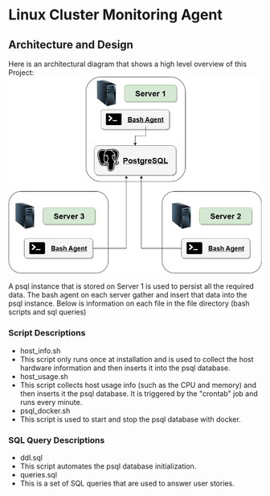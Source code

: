 
# Linux Cluster Monitoring Agent

## Architecture and Design
Here is an architectural diagram that shows a high level overview of this Project:
![architecture diagram](assets/architecture_diagram.png)

A psql instance that is stored on Server 1 is used to persist all the required data. 
The bash agent on each server gather and insert that data into the psql instance. 
Below is information on each file in the file directory (bash scripts and sql queries)

### Script Descriptions
- host_info.sh
- This script only runs once at installation and is used to collect the host hardware information and then inserts it into the psql database.
- host_usage.sh
- This script collects host usage info (such as the CPU and memory) and then inserts it the psql database. It is triggered by the "crontab" job and runs every minute.
- psql_docker.sh
- This script is used to start and stop the psql database with docker.

### SQL Query Descriptions
- ddl.sql
- This script automates the psql database initialization.
- queries.sql
- This is a set of SQL queries that are used to answer user stories.
